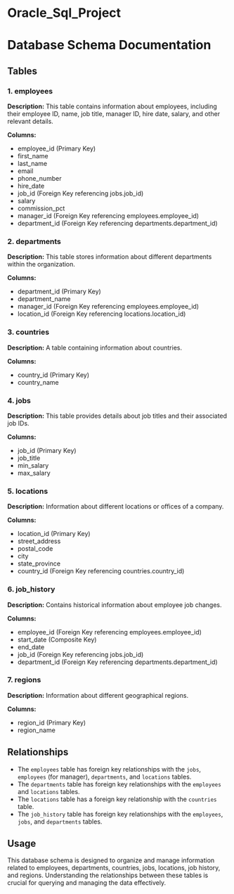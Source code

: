 # Oracle_Sql_Project
# Database Schema Documentation 

## Tables

### 1. employees

**Description:** This table contains information about employees, including their employee ID, name, job title, manager ID, hire date, salary, and other relevant details.

**Columns:**
- employee_id (Primary Key)
- first_name
- last_name
- email
- phone_number
- hire_date
- job_id (Foreign Key referencing jobs.job_id)
- salary
- commission_pct
- manager_id (Foreign Key referencing employees.employee_id)
- department_id (Foreign Key referencing departments.department_id)

### 2. departments

**Description:** This table stores information about different departments within the organization.

**Columns:**
- department_id (Primary Key)
- department_name
- manager_id (Foreign Key referencing employees.employee_id)
- location_id (Foreign Key referencing locations.location_id)

### 3. countries

**Description:** A table containing information about countries.

**Columns:**
- country_id (Primary Key)
- country_name

### 4. jobs

**Description:** This table provides details about job titles and their associated job IDs.

**Columns:**
- job_id (Primary Key)
- job_title
- min_salary
- max_salary

### 5. locations

**Description:** Information about different locations or offices of a company.

**Columns:**
- location_id (Primary Key)
- street_address
- postal_code
- city
- state_province
- country_id (Foreign Key referencing countries.country_id)

### 6. job_history

**Description:** Contains historical information about employee job changes.

**Columns:**
- employee_id (Foreign Key referencing employees.employee_id)
- start_date (Composite Key)
- end_date
- job_id (Foreign Key referencing jobs.job_id)
- department_id (Foreign Key referencing departments.department_id)

### 7. regions

**Description:** Information about different geographical regions.

**Columns:**
- region_id (Primary Key)
- region_name

## Relationships

- The `employees` table has foreign key relationships with the `jobs`, `employees` (for manager), `departments`, and `locations` tables.
- The `departments` table has foreign key relationships with the `employees` and `locations` tables.
- The `locations` table has a foreign key relationship with the `countries` table.
- The `job_history` table has foreign key relationships with the `employees`, `jobs`, and `departments` tables.

## Usage

This database schema is designed to organize and manage information related to employees, departments, countries, jobs, locations, job history, and regions. Understanding the relationships between these tables is crucial for querying and managing the data effectively.




